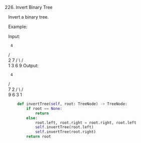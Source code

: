 226. Invert Binary Tree

Invert a binary tree.

Example:

Input:

     4
   /   \
  2     7
 / \   / \
1   3 6   9
Output:

     4
   /   \
  7     2
 / \   / \
9   6 3   1

```python
    def invertTree(self, root: TreeNode) -> TreeNode:
        if root == None:
            return
        else:
            root.left, root.right = root.right, root.left
            self.invertTree(root.left)
            self.invertTree(root.right)
        return root
```
